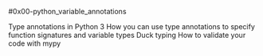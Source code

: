 #0x00-python_variable_annotations

Type annotations in Python 3
How you can use type annotations to specify function signatures and variable types
Duck typing
How to validate your code with mypy
